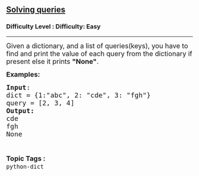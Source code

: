 <h2><a href="https://www.geeksforgeeks.org/problems/solving-queries--173202/1&selectedLang=python3">Solving queries</a></h2><h3>Difficulty Level : Difficulty: Easy</h3><hr><div class="problems_problem_content__Xm_eO"><p><span style="font-size: 18px;">Given a dictionary, and a list of queries(keys), you have to find and print&nbsp;the value of each query from the dictionary if present else it prints&nbsp;<strong>"None"</strong>.</span></p>
<p><span style="font-size: 18px;"><strong>Examples:</strong></span></p>
<pre><span style="font-size: 18px;"><strong>Input</strong>:
dict = {1:"abc", 2: "cde", 3: "fgh"}
query = [2, 3, 4]
<strong>Output:</strong>
cde
fgh
None</span></pre></div><br><p><span style=font-size:18px><strong>Topic Tags : </strong><br><code>python-dict</code>&nbsp;